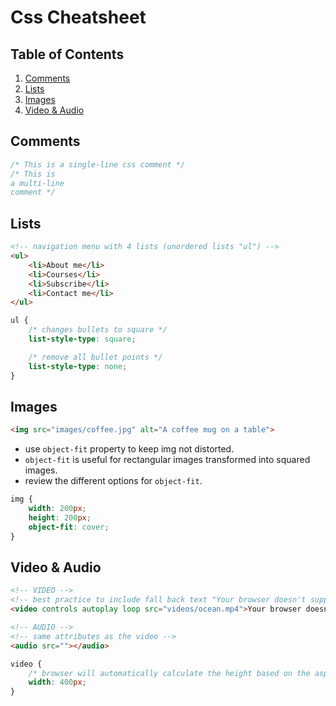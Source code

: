 # Css Cheatsheet

## Table of Contents
1. [Comments](#Comments)
1. [Lists](#Lists)
1. [Images](#Images)
1. [Video & Audio](#Video-&-Audio)

## Comments
```css
/* This is a single-line css comment */
/* This is
a multi-line
comment */
```

## Lists
```html
<!-- navigation menu with 4 lists (unordered lists "ul") -->
<ul>
    <li>About me</li>
    <li>Courses</li>
    <li>Subscribe</li>
    <li>Contact me</li>
</ul>
```

```css
ul {
    /* changes bullets to square */
    list-style-type: square; 

    /* remove all bullet points */
    list-style-type: none;
}
```

## Images
```html
<img src="images/coffee.jpg" alt="A coffee mug on a table">
```
- use `object-fit` property to keep img not distorted.
- `object-fit` is useful for rectangular images transformed into squared images.
- review the different options for `object-fit`.
```css
img {
    width: 200px;
    height: 200px;
    object-fit: cover; 
}
```

## Video & Audio
```html
<!-- VIDEO -->
<!-- best practice to include fall back text "Your browser doesn't support videos" -->
<video controls autoplay loop src="videos/ocean.mp4">Your browser doesn't support videos.</video>

<!-- AUDIO -->
<!-- same attributes as the video -->
<audio src=""></audio>
```
```css
video {
    /* browser will automatically calculate the height based on the aspect ration of the video */
    width: 400px; 
}
```